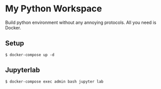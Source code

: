 # My Python Workspace
Build python environment without any annoying protocols.
All you need is Docker.

## Setup
```
$ docker-compose up -d
```

## Jupyterlab
```
$ docker-compose exec admin bash jupyter lab
```
